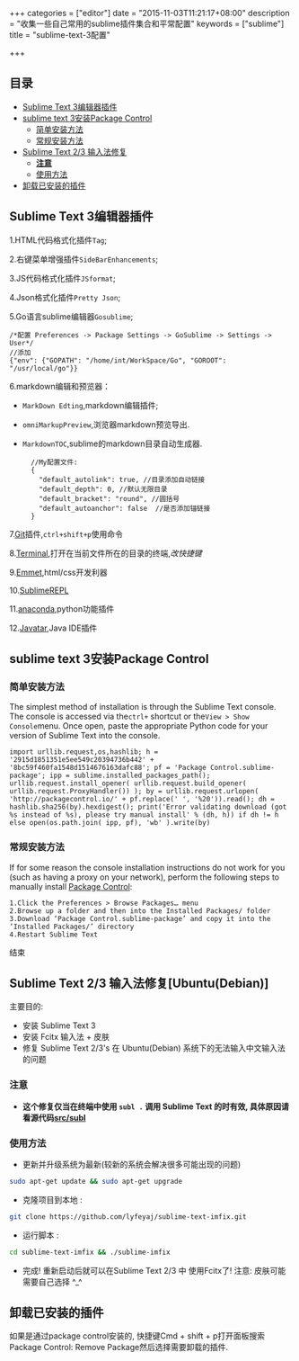 +++
categories = ["editor"]
date = "2015-11-03T11:21:17+08:00"
description = "收集一些自己常用的sublime插件集合和平常配置"
keywords = ["sublime"]
title = "sublime-text-3配置"

+++
## 目录
<!-- MarkdownTOC -->

- [Sublime Text 3编辑器插件](#sublime-text-3编辑器插件)
- [sublime text 3安装Package Control](#sublime-text-3安装package-control)
  - [简单安装方法](#简单安装方法)
  - [常规安装方法](#常规安装方法)
- [Sublime Text 2/3 输入法修复](#Ubuntu(Debian))
  - [**注意**](#注意)
  - [使用方法](#使用方法)
- [卸载已安装的插件](#卸载已安装的插件)

<!-- /MarkdownTOC -->

## Sublime Text 3编辑器插件

1.HTML代码格式化插件`Tag`;

2.右键菜单增强插件`SideBarEnhancements`;

3.JS代码格式化插件`JSformat`;

4.Json格式化插件`Pretty Json`;

5.Go语言sublime编辑器`Gosublime`;
```
/*配置 Preferences -> Package Settings -> GoSublime -> Settings -> User*/
//添加
{"env": {"GOPATH": "/home/int/WorkSpace/Go", "GOROOT": "/usr/local/go"}}
```

6.markdown编辑和预览器：  

+ `MarkDown Edting`,markdown编辑插件;  
+ `omniMarkupPreview`,浏览器markdown预览导出.
+ `MarkdownTOC`,sublime的markdown目录自动生成器.

        //My配置文件:
        {
          "default_autolink": true, //目录添加自动链接
          "default_depth": 0, //默认无限目录
          "default_bracket": "round", //圆括号
          "default_autoanchor": false  //是否添加锚链接
        }

7.[Git](https://github.com/kemayo/sublime-text-git)插件,`ctrl+shift+p`使用命令

8.[Terminal](https://github.com/wbond/sublime_terminal),打开在当前文件所在的目录的终端,*改快捷键*

9.[Emmet](http://emmet.io/),html/css开发利器

10.[SublimeREPL](https://github.com/wuub/SublimeREPL)

11.[anaconda](https://github.com/DamnWidget/anaconda),python功能插件

12.[Javatar](https://javatar.readthedocs.org/),Java IDE插件

## sublime text 3安装Package Control

### 简单安装方法

The simplest method of installation is through the Sublime Text console. The console is accessed via the`ctrl+` shortcut or the`View > Show Console`menu. Once open, paste the appropriate Python code for your version of Sublime Text into the console.
```
import urllib.request,os,hashlib; h = '2915d1851351e5ee549c20394736b442' + '8bc59f460fa1548d1514676163dafc88'; pf = 'Package Control.sublime-package'; ipp = sublime.installed_packages_path(); urllib.request.install_opener( urllib.request.build_opener( urllib.request.ProxyHandler()) ); by = urllib.request.urlopen( 'http://packagecontrol.io/' + pf.replace(' ', '%20')).read(); dh = hashlib.sha256(by).hexdigest(); print('Error validating download (got %s instead of %s), please try manual install' % (dh, h)) if dh != h else open(os.path.join( ipp, pf), 'wb' ).write(by)
```
### 常规安装方法

If for some reason the console installation instructions do not work for you (such as having a proxy on your network), perform the following steps to manually install [Package Control](https://packagecontrol.io/Package%20Control.sublime-package):
```
1.Click the Preferences > Browse Packages… menu
2.Browse up a folder and then into the Installed Packages/ folder
3.Download ‘Package Control.sublime-package’ and copy it into the ‘Installed Packages/’ directory
4.Restart Sublime Text
```
结束  

## Sublime Text 2/3 输入法修复[Ubuntu(Debian)]

主要目的:

+ 安装 Sublime Text 3
+ 安装 Fcitx 输入法 + 皮肤
+ 修复 Sublime Text 2/3's 在 Ubuntu(Debian) 系统下的无法输入中文输入法的问题

### **注意**

+ **这个修复仅当在终端中使用 `subl .` 调用 Sublime Text 的时有效, 具体原因请看源代码[src/subl](https://github.com/lyfeyaj/sublime-text-imfix/blob/master/src/subl)**

### 使用方法

+ 更新并升级系统为最新(较新的系统会解决很多可能出现的问题)

```bash
sudo apt-get update && sudo apt-get upgrade
```

+ 克隆项目到本地 : 

```bash
git clone https://github.com/lyfeyaj/sublime-text-imfix.git
```

+ 运行脚本 : 

```bash
cd sublime-text-imfix && ./sublime-imfix
```

+ 完成! 重新启动后就可以在Sublime Text 2/3 中 使用Fcitx了! 注意: 皮肤可能需要自己选择 ^_^

## 卸载已安装的插件

如果是通过package control安装的, 快捷键Cmd + shift + p打开面板搜索Package Control: Remove Package然后选择需要卸载的插件.

